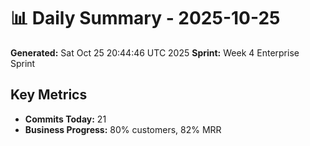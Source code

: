 # 📊 Daily Summary - 2025-10-25
**Generated:** Sat Oct 25 20:44:46 UTC 2025
**Sprint:** Week 4 Enterprise Sprint

## Key Metrics
- **Commits Today:** 21
- **Business Progress:** 80% customers, 82% MRR
